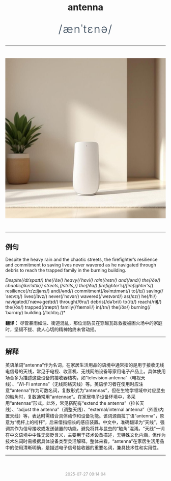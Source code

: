<div align="center">

# antenna

<div style="margin: 30px 0;">
<h1 style="font-size: 2.5em; font-weight: 300; letter-spacing: 2px; margin: 0; color: #2c3e50;">
/ænˈtɛnə/
</h1>
</div>

</div>

---

<div align="center" style="margin: 40px 0;">

![antenna](images/antenna.png)

</div>

---

## 例句

Despite the heavy rain and the chaotic streets, the firefighter’s resilience and commitment to saving lives never wavered as he navigated through debris to reach the trapped family in the burning building.

*Despite(/dɪˈspaɪt/) the(/ðə/) heavy(/ˈhɛvi/) rain(/reɪn/) and(/ənd/) the(/ðə/) chaotic(/keɪˈɑtɪk/) streets,(/strits,/) the(/ðə/) firefighter’s(/firefighter’s*/) resilience(/rɪˈzɪljəns/) and(/ənd/) commitment(/kəˈmɪtmənt/) to(/tɪ/) saving(/ˈseɪvɪŋ/) lives(/lɪvz/) never(/ˈnɛvər/) wavered(/ˈweɪvərd/) as(/ɛz/) he(/hi/) navigated(/ˈnævəˌgeɪtɪd/) through(/θru/) debris(/dəˈbri/) to(/tɪ/) reach(/riʧ/) the(/ðə/) trapped(/træpt/) family(/ˈfæməli/) in(/ɪn/) the(/ðə/) burning(/ˈbərnɪŋ/) building.(/ˈbɪldɪŋ./)*

**翻译：** 尽管暴雨如注、街道混乱，那位消防员在穿越瓦砾救援被困火场中的家庭时，坚韧不拔、救人心切的精神始终未曾动摇。

---

## 解释

英语单词“antenna”作为名词，在家居生活用品的语境中通常指的是用于接收无线电信号的天线，常见于电视、收音机、无线网络设备等家用电子产品上。具体使用场合多为描述这些设备的接收器结构，如“television antenna”（电视天线）、“Wi-Fi antenna”（无线网络天线）等。英语学习者在使用时应注意“antenna”作为可数名词，复数形式为“antennas”，但在生物学领域中对应昆虫的触角时，复数通常用“antennae”。在家居电子设备环境中，多采用“antennas”形式。此外，常见搭配有“extend the antenna”（拉长天线）、“adjust the antenna”（调整天线）、“external/internal antenna”（外置/内置天线）等，表达时需结合具体动作和设备功能。该词源自拉丁语“antenna”，原意为“桅杆上的桁杆”，后来借指细长的感应装置。中文中，准确翻译为“天线”，强调其作为信号接收或发送装置的功能，避免将其与昆虫的“触角”混淆。“天线”一词在中文语境中中性无褒贬含义，主要用于技术设备描述，无特殊文化内涵，但作为技术名词时需根据具体设备类型灵活解释。整体来看，“antenna”在家居生活用品中的使用清晰明确，是描述电子信号接收器的重要名词，兼具技术性和实用性。


---

<div align="center" style="margin-top: 50px;">
<small style="color: #999; font-size: 0.9em;">2025-07-27 09:14:04</small>
</div>
